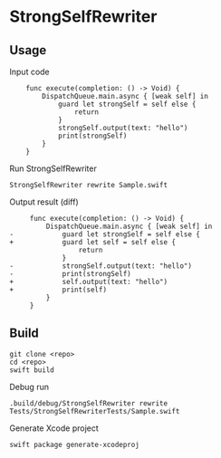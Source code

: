# StrongSelfRewriter

## Usage
Input code
```
    func execute(completion: () -> Void) {
        DispatchQueue.main.async { [weak self] in
            guard let strongSelf = self else {
                return
            }
            strongSelf.output(text: "hello")
            print(strongSelf)
        }
    }
```

Run StrongSelfRewriter
```
StrongSelfRewriter rewrite Sample.swift
```

Output result (diff)
```
     func execute(completion: () -> Void) {
         DispatchQueue.main.async { [weak self] in
-            guard let strongSelf = self else {
+            guard let self = self else {
                 return
             }
-            strongSelf.output(text: "hello")
-            print(strongSelf)
+            self.output(text: "hello")
+            print(self)
         }
     }
```

## Build
```
git clone <repo>
cd <repo>
swift build
```
Debug run
```
.build/debug/StrongSelfRewriter rewrite Tests/StrongSelfRewriterTests/Sample.swift 
```
Generate Xcode project
```
swift package generate-xcodeproj
```

